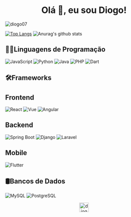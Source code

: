 <h1 align="center">Olá 👋, eu sou Diogo!</h1>

<p align="left"> <img src="https://komarev.com/ghpvc/?username=diogo07" alt="diogo07" /> </p>

[![Top Langs](https://github-readme-stats.vercel.app/api/top-langs/?username=diogo07&layout=compact)](https://github.com/diogo07/diogo07)
![Anurag's github stats](https://github-readme-stats.vercel.app/api?username=diogo07&count_private=true&show_icons=true)

## 👨‍💻Linguagens de Programação

![JavaScript](https://img.shields.io/badge/-JavaScript-404040?style=flat&logo=javascript)
![Python](https://img.shields.io/badge/-Python-404040?style=flat&logo=Python)
![Java](https://img.shields.io/badge/-Java-404040?style=flat&logo=Java&logoColor=FFA518)
![PHP](https://img.shields.io/badge/PHP-404040?style=flat-square&logo=php&logoColor=777BB3)
![Dart](https://img.shields.io/badge/-Dart-404040?style=flat&logo=dart&logoColor=1075C2)

## 🛠️Frameworks


## Frontend

![React](https://img.shields.io/badge/-React-404040?style=flat&logo=react)
![Vue](https://img.shields.io/badge/-Vue.js-404040?style=flat&logo=vue.js&logoColor=41B883)
![Angular](https://img.shields.io/badge/Angular-404040?style=flat&logo=angular&logoColor=CC2A2A)

## Backend

![Spring Boot](https://img.shields.io/badge/Spring%20Boot-404040.svg?style=flat&logo=springboot&logoColor=6DB33F)
![Django](https://img.shields.io/badge/-Django-404040?style=flat&logo=Django)
![Laravel](https://img.shields.io/badge/-Laravel-404040?style=flat&logo=laravel&logoColor=FF2D20)


## Mobile

![Flutter](https://img.shields.io/badge/-Flutter-404040?style=flat&logo=flutter&logoColor=02569B)

## 🛢Bancos de Dados

![MySQL](https://img.shields.io/badge/-MySQL-404040?style=flat&logo=mysql&logoColor=4479A1)
![PostgreSQL](https://img.shields.io/badge/-PostgreSQL-404040?style=flat&logo=postgresql&logoColor=336791)


<p align="center">
<a href="https://br.linkedin.com/in/diogo-sousa-47164493?trk=people-guest_people_search-card" target="blank"><img align="center" src="https://cdn.jsdelivr.net/npm/simple-icons@3.0.1/icons/linkedin.svg" alt="diogo-sousa" height="30" width="30" /></a>
</p>
